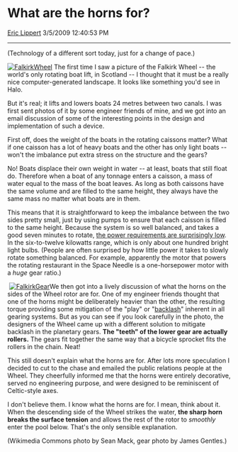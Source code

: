 <div id="page">

# What are the horns for?

[Eric Lippert](https://social.msdn.microsoft.com/profile/Eric%20Lippert) 3/5/2009 12:40:53 PM

-----

<div id="content">

<div class="mine">

(Technology of a different sort today, just for a change of pace.)

[![FalkirkWheel](https://msdnshared.blob.core.windows.net/media/TNBlogsFS/BlogFileStorage/blogs_msdn/ericlippert/WindowsLiveWriter/Whatarethehornsfor_8805/FalkirkWheel_3.jpg)](http://en.wikipedia.org/wiki/Falkirk_Wheel) The first time I saw a picture of the Falkirk Wheel -- the world's only rotating boat lift, in Scotland -- I thought that it must be a really nice computer-generated landscape. It looks like something you'd see in Halo.

But it's real; it lifts and lowers boats 24 metres between two canals. I was first sent photos of it by some engineer friends of mine, and we got into an email discussion of some of the interesting points in the design and implementation of such a device.

First off, does the weight of the boats in the rotating caissons matter? What if one caisson has a lot of heavy boats and the other has only light boats -- won't the imbalance put extra stress on the structure and the gears?

No\! Boats displace their own weight in water -- at least, boats that still float do. Therefore when a boat of any tonnage enters a caisson, a mass of water equal to the mass of the boat leaves. As long as both caissons have the same volume and are filled to the same height, they always have the same mass no matter what boats are in them.

This means that it is straightforward to keep the imbalance between the two sides pretty small, just by using pumps to ensure that each caisson is filled to the same height. Because the system is so well balanced, and takes a good seven minutes to rotate, [the power requirements are surprisingly low](http://www.gentles.milestonenet.co.uk/fcucanalweb/BEK/statistics.html). In the six-to-twelve kilowatts range, which is only about one hundred bright light bulbs. (People are often surprised by how little power it takes to slowly rotate something balanced. For example, apparently the motor that powers the rotating restaurant in the Space Needle is a one-horsepower motor with a *huge* gear ratio.)

 [![FalkirkGear](https://msdnshared.blob.core.windows.net/media/TNBlogsFS/BlogFileStorage/blogs_msdn/ericlippert/WindowsLiveWriter/Whatarethehornsfor_8805/FalkirkGear_3.jpg)](http://www.gentles.milestonenet.co.uk/fcucanalweb/technicaltour/technical.html)We then got into a lively discussion of what the horns on the sides of the Wheel rotor are for. One of my engineer friends thought that one of the horns might be deliberately heavier than the other, the resulting torque providing some mitigation of the "play" or "[backlash](http://en.wikipedia.org/wiki/Backlash_\(engineering\))" inherent in all gearing systems. But as you can see if you look carefully in the photo, the designers of the Wheel came up with a different solution to mitigate backlash in the planetary gears. **The "teeth" of the lower gear are actually rollers.** The gears fit together the same way that a bicycle sprocket fits the rollers in the chain. Neat\!

This still doesn't explain what the horns are for. After lots more speculation I decided to cut to the chase and emailed the public relations people at the Wheel. They cheerfully informed me that the horns were entirely decorative, served no engineering purpose, and were designed to be reminiscent of Celtic-style axes.

I don't believe them. I know what the horns are for. I mean, think about it. When the descending side of the Wheel strikes the water, **the sharp horn breaks the surface tension** and allows the rest of the rotor to *smoothly* enter the pool below. That's the only sensible explanation.

(Wikimedia Commons photo by Sean Mack, gear photo by James Gentles.)

</div>

</div>

</div>

